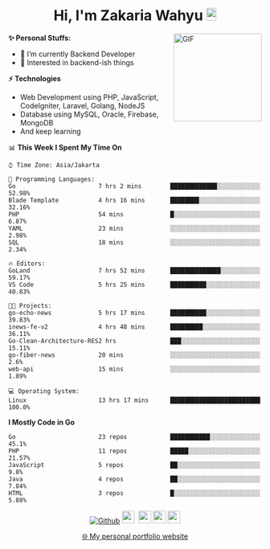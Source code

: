 <h1 align="center">Hi, I'm Zakaria Wahyu <img src="https://github.com/TheDudeThatCode/TheDudeThatCode/blob/master/Assets/Hi.gif" width="20px" height="25px"></h1>

<img align="right" alt="GIF" height="175px" src="https://www.nayakapratama.co.id/wp-content/uploads/2019/07/Website-Maintenance.gif" />

**✨ Personal Stuffs:**
- 🔭 I’m currently Backend Developer
- 🌱 Interested in backend-ish things

**⚡ Technologies**
- Web Development using PHP, JavaScript, CodeIgniter, Laravel, Golang, NodeJS
- Database using MySQL, Oracle, Firebase, MongoDB
- And keep learning

<!--START_SECTION:waka-->
📊 **This Week I Spent My Time On** 

```text
⌚︎ Time Zone: Asia/Jakarta

💬 Programming Languages: 
Go                       7 hrs 2 mins        █████████████░░░░░░░░░░░░   52.98% 
Blade Template           4 hrs 16 mins       ████████░░░░░░░░░░░░░░░░░   32.16% 
PHP                      54 mins             █░░░░░░░░░░░░░░░░░░░░░░░░   6.87% 
YAML                     23 mins             ░░░░░░░░░░░░░░░░░░░░░░░░░   2.98% 
SQL                      18 mins             ░░░░░░░░░░░░░░░░░░░░░░░░░   2.34%

🔥 Editors: 
GoLand                   7 hrs 52 mins       ██████████████░░░░░░░░░░░   59.17% 
VS Code                  5 hrs 25 mins       ██████████░░░░░░░░░░░░░░░   40.83%

🐱‍💻 Projects: 
go-echo-news             5 hrs 17 mins       ██████████░░░░░░░░░░░░░░░   39.83% 
inews-fe-v2              4 hrs 48 mins       █████████░░░░░░░░░░░░░░░░   36.11% 
Go-Clean-Architecture-RES2 hrs               ███░░░░░░░░░░░░░░░░░░░░░░   15.11% 
go-fiber-news            20 mins             ░░░░░░░░░░░░░░░░░░░░░░░░░   2.6% 
web-api                  15 mins             ░░░░░░░░░░░░░░░░░░░░░░░░░   1.89%

💻 Operating System: 
Linux                    13 hrs 17 mins      █████████████████████████   100.0%

```

**I Mostly Code in Go** 

```text
Go                       23 repos            ███████████░░░░░░░░░░░░░░   45.1% 
PHP                      11 repos            █████░░░░░░░░░░░░░░░░░░░░   21.57% 
JavaScript               5 repos             ██░░░░░░░░░░░░░░░░░░░░░░░   9.8% 
Java                     4 repos             ██░░░░░░░░░░░░░░░░░░░░░░░   7.84% 
HTML                     3 repos             █░░░░░░░░░░░░░░░░░░░░░░░░   5.88%

```



<!--END_SECTION:waka-->

<p align="center">
<a href="https://github.com/zakariawahyu" target="_blank"><img alt="Github" src="https://img.shields.io/badge/GitHub-%2312100E.svg?&style=for-the-badge&logo=Github&logoColor=white" /></a>
<a href="https://www.twitter.com/_zakariawahyu"><img src="https://img.shields.io/badge/twitter-%231DA1F2.svg?&style=for-the-badge&logo=twitter&logoColor=white" height=25></a> 
<a href="https://www.linkedin.com/in/zakariawahyu"><img src="https://img.shields.io/badge/linkedin-%230077B5.svg?&style=for-the-badge&logo=linkedin&logoColor=white" height=25></a> 
<a href="https://www.instagram.com/_zakariawahyu"><img src="https://img.shields.io/badge/instagram-%23E4405F.svg?&style=for-the-badge&logo=instagram&logoColor=white" height=25></a>
<a href="https://medium.com/@zakariawahyu"><img src="https://img.shields.io/badge/Medium-12100E?style=for-the-badge&logo=medium&logoColor=white" height=25></a>
</p>
<p align="center"><a href="https://www.zakariawahyu.com" target="_blank">🌐 My personal portfolio website</a></p>
